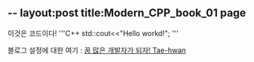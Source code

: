 --
layout:post
title:Modern_CPP_book_01 page
--


이것은 코드이다!
'''C++
std::cout<<"Hello workd!";
'''

블로그 설정에 대한 여기 : [꿈 많은 개발자가 되자! Tae-hwan](http://thdev.net)
